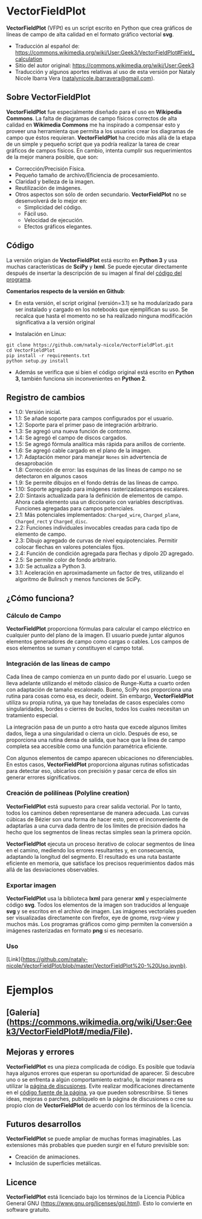 
# VectorFieldPlot

**VectorFieldPlot** (VFPt) es un script escrito en Python que crea gráficos de líneas de campo de alta calidad en el formato gráfico vectorial **svg**.

* Traducción al español de: https://commons.wikimedia.org/wiki/User:Geek3/VectorFieldPlot#Field_calculation
* Sitio del autor original: https://commons.wikimedia.org/wiki/User:Geek3
* Traducción y algunos aportes relativas al uso de esta versión por Nataly Nicole Ibarra Vera (natalynicole.ibarravera@gmail.com).

## Sobre VectorFieldPlot

**VectorFieldPlot** fue especialmente diseñado para el uso en **Wikipedia Commons**. La falta de diagramas de campo físicos correctos de alta calidad en **Wikimedia Commons** me ha inspirado a compensar esto y proveer una herramienta que permita a los usuarios crear los diagramas de campo que éstos requieran. **VectorFieldPlot** ha crecido más allá de la etapa de un simple y pequeño script que ya podría realizar la tarea de crear gráficos de campos físicos. En cambio, intenta cumplir sus requerimientos de la mejor manera posible, que son:

* Corrección/Precisión Física.
* Pequeño tamaño de archivo/Eficiencia de procesamiento.
* Claridad y belleza de la imagen.
* Reutilización de imágenes.
* Otros aspectos son sólo de orden secundario. **VectorFieldPlot** no se desenvolverá de lo mejor en:
    * Simplicidad del código.
    * Fácil uso.
    * Velocidad de ejecución.
    * Efectos gráficos elegantes.

## Código

La versión origian de **VectorFieldPlot** está escrito en **Python 3** y usa muchas características de **SciPy** y **lxml**. Se puede ejecutar directamente después de insertar la descripción de su imagen al final del [código del programa](https://commons.wikimedia.org/wiki/User:Geek3/VectorFieldPlot#Field_calculation).

**Comentarios respecto de la versión en Github**:
* En esta versión, el script original (versión=3.1) se ha modularizado para ser instalado y cargado en los notebooks que ejemplifican su uso. Se recalca que hasta el momento no se ha realizado ninguna modificación significativa a la versión original

* Instalación en Linux:
```
git clone https://github.com/nataly-nicole/VectorFieldPlot.git
cd VectorFieldPlot
pip install -r requirements.txt
python setup.py install
```
* Además se verifica que si bien el código original está escrito en **Python 3**, también funciona sin inconvenientes en **Python 2**.


## Registro de cambios

* 1.0: Versión inicial.
* 1.1: Se añade soporte para campos configurados por el usuario.
* 1.2: Soporte para el primer paso de integración arbitrario.
* 1.3: Se agregó una nueva función de contorno.
* 1.4: Se agregó el campo de discos cargados.
* 1.5: Se agregó fórmula analítica más rápida para anillos de corriente.
* 1.6: Se agregó cable cargado en el plano de la imagen.
* 1.7: Adaptación menor para manejar `Nones` sin advertencia de desaprobación
* 1.8: Corrección de error: las esquinas de las líneas de campo no se detectaron en algunos casos
* 1.9: Se permite dibujos en el fondo detrás de las líneas de campo.
* 1.10: Soporte agregado para imágenes rasterizadascampos escalares.
* 2.0: Sintaxis actualizada para la definición de elementos de campo. Ahora cada elemento usa un diccionario con variables descriptivas. Funciones agregadas para campos potenciales.
* 2.1: Más potenciales implementados: `Charged_wire`, `Charged_plane`, `Charged_rect` y `Charged_disc`.
* 2.2: Funciones individuales invocables creadas para cada tipo de elemento de campo.
* 2.3: Dibujo agregado de curvas de nivel equipotenciales. Permitir colocar flechas en valores potenciales fijos.
* 2.4: Función de condición agregada para flechas y dipolo 2D agregado.
* 2.5: Se permite color de fondo arbitrario.
* 3.0: Se actualiza a Python 3.
* 3.1: Aceleración en aproximadamente un factor de tres, utilizando el algoritmo de Bulirsch y menos funciones de SciPy.

## ¿Cómo funciona?

### Cálculo de Campo

**VectorFieldPlot** proporciona fórmulas para calcular el campo eléctrico en cualquier punto del plano de la imagen. El usuario puede juntar algunos elementos generadores de campo como cargas o cables. Los campos de esos elementos se suman y constituyen el campo total.

### Integración de las líneas de campo

Cada línea de campo comienza en un punto dado por el usuario. Luego se lleva adelante utilizando el método clásico de Runge-Kutta a cuarto orden con adaptación de tamaño escalonado. Bueno, SciPy nos proporciona una rutina para cosas como esa, es decir, odeint. Sin embargo, **VectorFieldPlot** utiliza su propia rutina, ya que hay toneladas de casos especiales como singularidades, bordes o cierres de bucles, todos los cuales necesitan un tratamiento especial.

La integración pasa de un punto a otro hasta que excede algunos límites dados, llega a una singularidad o cierra un ciclo. Después de eso, se proporciona una rutina densa de salida, que hace que la línea de campo completa sea accesible como una función paramétrica eficiente.

Con algunos elementos de campo aparecen ubicaciones no diferenciables. En estos casos, **VectorFieldPlot** proporciona algunas rutinas sofisticadas para detectar eso, ubicarlos con precisión y pasar cerca de ellos sin generar errores significativos.

### Creación de polilíneas (Polyline creation)

**VectorFieldPlot** está supuesto para crear salida vectorial. Por lo tanto, todos los caminos deben representarse de manera adecuada. Las curvas cúbicas de Bézier son una forma de hacer esto, pero el inconveniente de adaptarlas a una curva dada dentro de los límites de precisión dados ha hecho que los segmentos de líneas rectas simples sean la primera opción.

**VectorFieldPlot** ejecuta un proceso iterativo de colocar segmentos de línea en el camino, mediendo los errores resultantes y, en consecuencia, adaptando la longitud del segmento. El resultado es una ruta bastante eficiente en memoria, que satisface los precisos requerimientos dados más allá de las desviaciones observables.

### Exportar imagen

**VectorFieldPlot** usa la biblioteca **lxml** para generar **xml** y especialmente código **svg**. Todos los elementos de la imagen son traducidos al lenguaje **svg** y se escritos en el archivo de imagen. Las imágenes vectoriales pueden ser visualizadas directamente con firefox, eye de gnome, rsvg-view y muchos más. Los programas gráficos como gimp permiten la conversión a imágenes rasterizadas en formato **png** si es necesario.

### Uso
[Link]{https://github.com/nataly-nicole/VectorFieldPlot/blob/master/VectorFieldPlot%20-%20Uso.ipynb}.

# Ejemplos

## [Galería] (https://commons.wikimedia.org/wiki/User:Geek3/VectorFieldPlot#/media/File).

## Mejoras y errores

**VectorFieldPlot** es una pieza complicada de código. Es posible que todavía haya algunos errores que esperan su oportunidad de aparecer. Si descubre uno o se enfrenta a algún comportamiento extraño, la mejor manera es utilizar la [página de discusiones](https://commons.wikimedia.org/wiki/User_talk:Geek3/VectorFieldPlot). Evite realizar modificaciones directamente en el [código fuente de la página](https://commons.wikimedia.org/wiki/User:Geek3/VectorFieldPlot#Field_calculation), ya que pueden sobrescribirse. Si tienes ideas, mejoras o parches, publíquelo en la página de discusiones o cree su propio clon de **VectorFieldPlot** de acuerdo con los términos de la licencia.

## Futuros desarrollos

**VectorFieldPlot** se puede ampliar de muchas formas imaginables. Las extensiones más probables que pueden surgir en el futuro previsible son:

* Creación de animaciones.
* Inclusión de superficies metálicas.

## Licence

**VectorFieldPlot** está licenciado bajo los términos de la Licencia Pública General GNU (https://www.gnu.org/licenses/gpl.html). Esto lo convierte en software gratuito.


```python

```

